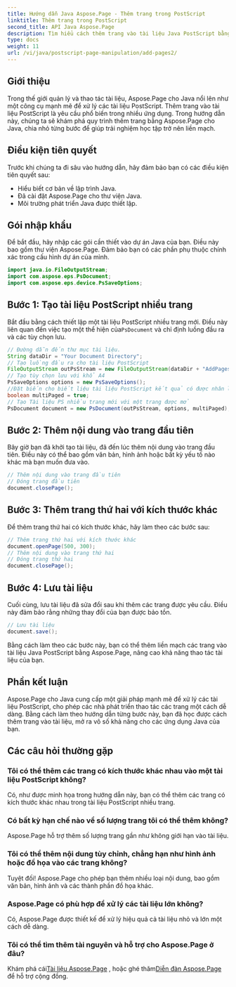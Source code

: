 ```yaml
---
title: Hướng dẫn Java Aspose.Page - Thêm trang trong PostScript
linktitle: Thêm trang trong PostScript
second_title: API Java Aspose.Page
description: Tìm hiểu cách thêm trang vào tài liệu Java PostScript bằng Aspose.Page. Thực hiện theo hướng dẫn từng bước của chúng tôi để thao tác tài liệu liền mạch.
type: docs
weight: 11
url: /vi/java/postscript-page-manipulation/add-pages2/
---
```

## Giới thiệu
Trong thế giới quản lý và thao tác tài liệu, Aspose.Page cho Java nổi lên như một công cụ mạnh mẽ để xử lý các tài liệu PostScript. Thêm trang vào tài liệu PostScript là yêu cầu phổ biến trong nhiều ứng dụng. Trong hướng dẫn này, chúng ta sẽ khám phá quy trình thêm trang bằng Aspose.Page cho Java, chia nhỏ từng bước để giúp trải nghiệm học tập trở nên liền mạch.
## Điều kiện tiên quyết
Trước khi chúng ta đi sâu vào hướng dẫn, hãy đảm bảo bạn có các điều kiện tiên quyết sau:
- Hiểu biết cơ bản về lập trình Java.
- Đã cài đặt Aspose.Page cho thư viện Java.
- Môi trường phát triển Java được thiết lập.
## Gói nhập khẩu
Để bắt đầu, hãy nhập các gói cần thiết vào dự án Java của bạn. Điều này bao gồm thư viện Aspose.Page. Đảm bảo bạn có các phần phụ thuộc chính xác trong cấu hình dự án của mình.
```java
import java.io.FileOutputStream;
import com.aspose.eps.PsDocument;
import com.aspose.eps.device.PsSaveOptions;
```
## Bước 1: Tạo tài liệu PostScript nhiều trang
 Bắt đầu bằng cách thiết lập một tài liệu PostScript nhiều trang mới. Điều này liên quan đến việc tạo một thể hiện của`PsDocument` và chỉ định luồng đầu ra và các tùy chọn lưu.
```java
// Đường dẫn đến thư mục tài liệu.
String dataDir = "Your Document Directory";
// Tạo luồng đầu ra cho tài liệu PostScript
FileOutputStream outPsStream = new FileOutputStream(dataDir + "AddPages2_outPS.ps");
// Tạo tùy chọn lưu với khổ A4
PsSaveOptions options = new PsSaveOptions();
//Đặt biến cho biết liệu tài liệu PostScript kết quả có được nhân lên hay không
boolean multiPaged = true;
// Tạo Tài liệu PS nhiều trang mới với một trang được mở
PsDocument document = new PsDocument(outPsStream, options, multiPaged);
```
## Bước 2: Thêm nội dung vào trang đầu tiên
Bây giờ bạn đã khởi tạo tài liệu, đã đến lúc thêm nội dung vào trang đầu tiên. Điều này có thể bao gồm văn bản, hình ảnh hoặc bất kỳ yếu tố nào khác mà bạn muốn đưa vào.
```java
// Thêm nội dung vào trang đầu tiên
// Đóng trang đầu tiên
document.closePage();
```
## Bước 3: Thêm trang thứ hai với kích thước khác
Để thêm trang thứ hai có kích thước khác, hãy làm theo các bước sau:
```java
// Thêm trang thứ hai với kích thước khác
document.openPage(500, 300);
// Thêm nội dung vào trang thứ hai
// Đóng trang thứ hai
document.closePage();
```
## Bước 4: Lưu tài liệu
Cuối cùng, lưu tài liệu đã sửa đổi sau khi thêm các trang được yêu cầu. Điều này đảm bảo rằng những thay đổi của bạn được bảo tồn.
```java
// Lưu tài liệu
document.save();
```
Bằng cách làm theo các bước này, bạn có thể thêm liền mạch các trang vào tài liệu Java PostScript bằng Aspose.Page, nâng cao khả năng thao tác tài liệu của bạn.
## Phần kết luận
Aspose.Page cho Java cung cấp một giải pháp mạnh mẽ để xử lý các tài liệu PostScript, cho phép các nhà phát triển thao tác các trang một cách dễ dàng. Bằng cách làm theo hướng dẫn từng bước này, bạn đã học được cách thêm trang vào tài liệu, mở ra vô số khả năng cho các ứng dụng Java của bạn.
## Các câu hỏi thường gặp
### Tôi có thể thêm các trang có kích thước khác nhau vào một tài liệu PostScript không?
Có, như được minh họa trong hướng dẫn này, bạn có thể thêm các trang có kích thước khác nhau trong tài liệu PostScript nhiều trang.
### Có bất kỳ hạn chế nào về số lượng trang tôi có thể thêm không?
Aspose.Page hỗ trợ thêm số lượng trang gần như không giới hạn vào tài liệu.
### Tôi có thể thêm nội dung tùy chỉnh, chẳng hạn như hình ảnh hoặc đồ họa vào các trang không?
Tuyệt đối! Aspose.Page cho phép bạn thêm nhiều loại nội dung, bao gồm văn bản, hình ảnh và các thành phần đồ họa khác.
### Aspose.Page có phù hợp để xử lý các tài liệu lớn không?
Có, Aspose.Page được thiết kế để xử lý hiệu quả cả tài liệu nhỏ và lớn một cách dễ dàng.
### Tôi có thể tìm thêm tài nguyên và hỗ trợ cho Aspose.Page ở đâu?
 Khám phá cái[Tài liệu Aspose.Page](https://reference.aspose.com/page/java/) , hoặc ghé thăm[Diễn đàn Aspose.Page](https://forum.aspose.com/c/page/39) để hỗ trợ cộng đồng.